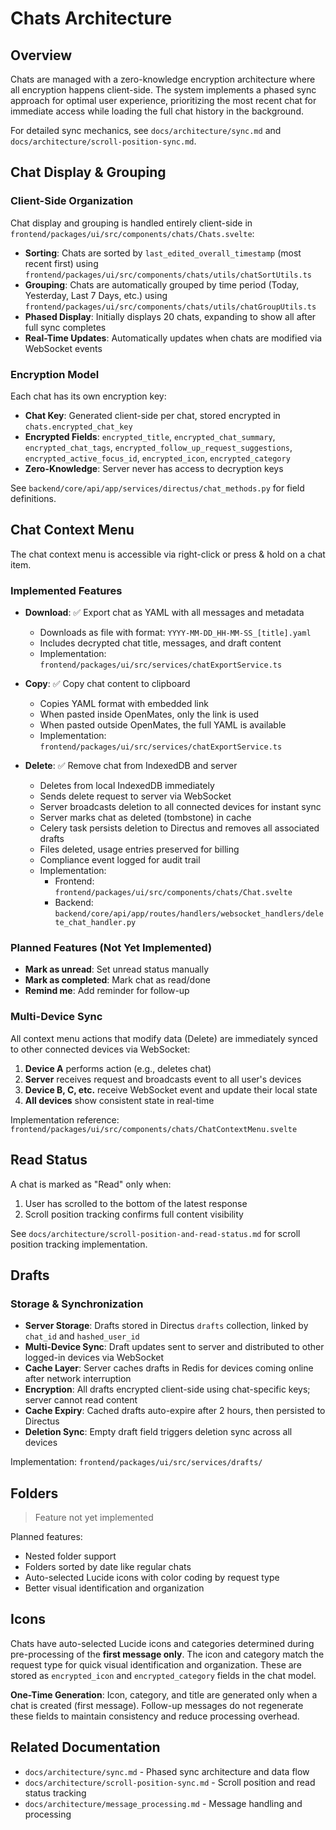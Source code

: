 # Chats Architecture

## Overview

Chats are managed with a zero-knowledge encryption architecture where all encryption happens client-side. The system implements a phased sync approach for optimal user experience, prioritizing the most recent chat for immediate access while loading the full chat history in the background.

For detailed sync mechanics, see `docs/architecture/sync.md` and `docs/architecture/scroll-position-sync.md`.

## Chat Display & Grouping

### Client-Side Organization

Chat display and grouping is handled entirely client-side in `frontend/packages/ui/src/components/chats/Chats.svelte`:

- **Sorting**: Chats are sorted by `last_edited_overall_timestamp` (most recent first) using `frontend/packages/ui/src/components/chats/utils/chatSortUtils.ts`
- **Grouping**: Chats are automatically grouped by time period (Today, Yesterday, Last 7 Days, etc.) using `frontend/packages/ui/src/components/chats/utils/chatGroupUtils.ts`
- **Phased Display**: Initially displays 20 chats, expanding to show all after full sync completes
- **Real-Time Updates**: Automatically updates when chats are modified via WebSocket events

### Encryption Model

Each chat has its own encryption key:

- **Chat Key**: Generated client-side per chat, stored encrypted in `chats.encrypted_chat_key`
- **Encrypted Fields**: `encrypted_title`, `encrypted_chat_summary`, `encrypted_chat_tags`, `encrypted_follow_up_request_suggestions`, `encrypted_active_focus_id`, `encrypted_icon`, `encrypted_category`
- **Zero-Knowledge**: Server never has access to decryption keys

See `backend/core/api/app/services/directus/chat_methods.py` for field definitions.

## Chat Context Menu

The chat context menu is accessible via right-click or press & hold on a chat item.

### Implemented Features

- **Download**: ✅ Export chat as YAML with all messages and metadata
  - Downloads as file with format: `YYYY-MM-DD_HH-MM-SS_[title].yaml`
  - Includes decrypted chat title, messages, and draft content
  - Implementation: `frontend/packages/ui/src/services/chatExportService.ts`
  
- **Copy**: ✅ Copy chat content to clipboard
  - Copies YAML format with embedded link
  - When pasted inside OpenMates, only the link is used
  - When pasted outside OpenMates, the full YAML is available
  - Implementation: `frontend/packages/ui/src/services/chatExportService.ts`
  
- **Delete**: ✅ Remove chat from IndexedDB and server
  - Deletes from local IndexedDB immediately
  - Sends delete request to server via WebSocket
  - Server broadcasts deletion to all connected devices for instant sync
  - Server marks chat as deleted (tombstone) in cache
  - Celery task persists deletion to Directus and removes all associated drafts
  - Files deleted, usage entries preserved for billing
  - Compliance event logged for audit trail
  - Implementation: 
    - Frontend: `frontend/packages/ui/src/components/chats/Chat.svelte`
    - Backend: `backend/core/api/app/routes/handlers/websocket_handlers/delete_chat_handler.py`

### Planned Features (Not Yet Implemented)

- **Mark as unread**: Set unread status manually
- **Mark as completed**: Mark chat as read/done
- **Remind me**: Add reminder for follow-up

### Multi-Device Sync

All context menu actions that modify data (Delete) are immediately synced to other connected devices via WebSocket:

1. **Device A** performs action (e.g., deletes chat)
2. **Server** receives request and broadcasts event to all user's devices
3. **Device B, C, etc.** receive WebSocket event and update their local state
4. **All devices** show consistent state in real-time

Implementation reference: `frontend/packages/ui/src/components/chats/ChatContextMenu.svelte`

## Read Status

A chat is marked as "Read" only when:

1. User has scrolled to the bottom of the latest response
2. Scroll position tracking confirms full content visibility

See `docs/architecture/scroll-position-and-read-status.md` for scroll position tracking implementation.

## Drafts

### Storage & Synchronization

- **Server Storage**: Drafts stored in Directus `drafts` collection, linked by `chat_id` and `hashed_user_id`
- **Multi-Device Sync**: Draft updates sent to server and distributed to other logged-in devices via WebSocket
- **Cache Layer**: Server caches drafts in Redis for devices coming online after network interruption
- **Encryption**: All drafts encrypted client-side using chat-specific keys; server cannot read content
- **Cache Expiry**: Cached drafts auto-expire after 2 hours, then persisted to Directus
- **Deletion Sync**: Empty draft field triggers deletion sync across all devices

Implementation: `frontend/packages/ui/src/services/drafts/`

## Folders

> Feature not yet implemented

Planned features:

- Nested folder support
- Folders sorted by date like regular chats
- Auto-selected Lucide icons with color coding by request type
- Better visual identification and organization

## Icons

Chats have auto-selected Lucide icons and categories determined during pre-processing of the **first message only**. The icon and category match the request type for quick visual identification and organization. These are stored as `encrypted_icon` and `encrypted_category` fields in the chat model.

**One-Time Generation**: Icon, category, and title are generated only when a chat is created (first message). Follow-up messages do not regenerate these fields to maintain consistency and reduce processing overhead.

## Related Documentation

- `docs/architecture/sync.md` - Phased sync architecture and data flow
- `docs/architecture/scroll-position-sync.md` - Scroll position and read status tracking
- `docs/architecture/message_processing.md` - Message handling and processing
